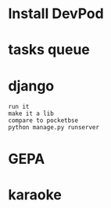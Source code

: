# Install DevPod

# tasks queue
# django 
    run it
    make it a lib
    compare to pocketbse 
    python manage.py runserver
    
# GEPA
# karaoke      


